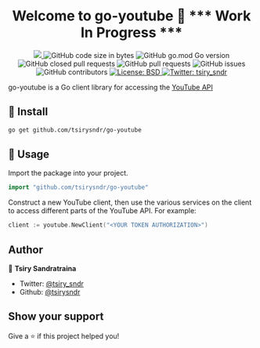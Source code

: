 <h1 align="center">Welcome to go-youtube 👋 *** Work In Progress ***</h1>
<p align="center">
  <a href="https://github.com/tsirysndr/go-youtube/commits/master">
    <img src="https://img.shields.io/github/last-commit/tsirysndr/go-youtube.svg" target="_blank" />
  </a>
  <img alt="GitHub code size in bytes" src="https://img.shields.io/github/languages/code-size/tsirysndr/go-youtube">
  <img alt="GitHub go.mod Go version" src="https://img.shields.io/github/go-mod/go-version/tsirysndr/go-youtube">
  <img alt="GitHub closed pull requests" src="https://img.shields.io/github/issues-pr-closed-raw/tsirysndr/go-youtube">
  <img alt="GitHub pull requests" src="https://img.shields.io/github/issues-pr/tsirysndr/go-youtube">
  <img alt="GitHub issues" src="https://img.shields.io/github/issues/tsirysndr/go-youtube">
  <img alt="GitHub contributors" src="https://img.shields.io/github/contributors/tsirysndr/go-youtube">
  <a href="https://github.com/tsirysndr/go-youtube/blob/master/LICENSE">
    <img alt="License: BSD" src="https://img.shields.io/badge/license-BSD-green.svg" target="_blank" />
  </a>
  <a href="https://twitter.com/tsiry_sndr">
    <img alt="Twitter: tsiry_sndr" src="https://img.shields.io/twitter/follow/tsiry_sndr.svg?style=social" target="_blank" />
  </a>
</p>

go-youtube is a Go client library for accessing the [YouTube API](https://developers.google.com/youtube/v3/docs)


## 🚚 Install

```sh
go get github.com/tsirysndr/go-youtube
```

## 🚀 Usage

Import the package into your project.

```Go
import "github.com/tsirysndr/go-youtube"
```

Construct a new YouTube client, then use the various services on the client to access different parts of the YouTube API. For example:

```Go
client := youtube.NewClient("<YOUR TOKEN AUTHORIZATION>")
```


## Author

👤 **Tsiry Sandratraina**

* Twitter: [@tsiry_sndr](https://twitter.com/tsiry_sndr)
* Github: [@tsirysndr](https://github.com/tsirysndr)

## Show your support

Give a ⭐️ if this project helped you!

